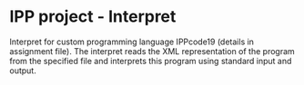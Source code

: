 # IPP project - Interpret

Interpret for custom programming language IPPcode19 (details in assignment file). The interpret reads the XML representation of the program from the specified file and interprets this program using standard input and output.

